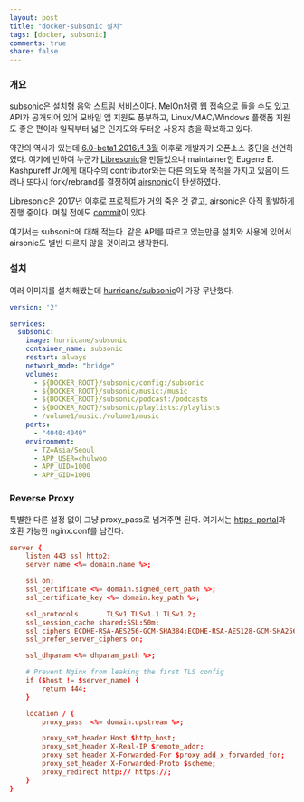 ```yaml
---
layout: post
title: "docker-subsonic 설치"
tags: [docker, subsonic]
comments: true
share: false
---
```



### 개요

[subsonic](http://www.subsonic.org)은 설치형 음악 스트림 서비스이다. MelOn처럼 웹 접속으로 들을 수도 있고, API가 공개되어 있어 모바일 앱 지원도 풍부하고, Linux/MAC/Windows 플랫폼 지원도 좋은 편이라 일찍부터 넓은 인지도와 두터운 사용자 층을 확보하고 있다.

약간의 역사가 있는데 [6.0-beta1 2016년 3월](https://sourceforge.net/projects/subsonic/files/subsonic/) 이후로 개발자가 오픈소스 중단을 선언하였다. 여기에 반하여 누군가 [Libresonic](https://github.com/Libresonic/libresonic)을 만들었으나 maintainer인 Eugene E. Kashpureff Jr.에게 대다수의 contributor와는 다른 의도와 목적을 가지고 있음이 드러나 또다시 fork/rebrand를 결정하여 [airsnonic](https://github.com/airsonic/airsonic)이 탄생하였다.

Libresonic은 2017년 이후로 프로젝트가 거의 죽은 것 같고, airsonic은 아직 활발하게 진행 중이다. 며칠 전에도 [commit](https://github.com/airsonic/airsonic/commits/master)이 있다.

여기서는 subsonic에 대해 적는다. 같은 API를 따르고 있는만큼 설치와 사용에 있어서 airsonic도 별반 다르지 않을 것이라고 생각한다.


### 설치

여러 이미지를 설치해봤는데 [hurricane/subsonic](https://hub.docker.com/r/hurricane/subsonic/)이 가장 무난했다.

```yaml
version: '2'

services:
  subsonic:
    image: hurricane/subsonic
    container_name: subsonic
    restart: always
    network_mode: "bridge"
    volumes:
      - ${DOCKER_ROOT}/subsonic/config:/subsonic
      - ${DOCKER_ROOT}/subsonic/music:/music
      - ${DOCKER_ROOT}/subsonic/podcast:/podcasts
      - ${DOCKER_ROOT}/subsonic/playlists:/playlists
      - /volume1/music:/volume1/music
    ports:
      - "4040:4040"
    environment:
      - TZ=Asia/Seoul
      - APP_USER=chulwoo
      - APP_UID=1000
      - APP_GID=1000
```

### Reverse Proxy

특별한 다른 설정 없이 그냥 proxy_pass로 넘겨주면 된다. 여기서는 [https-portal](https://github.com/SteveLTN/https-portal)과 호환 가능한 nginx.conf를 남긴다.

```conf
server {
    listen 443 ssl http2;
    server_name <%= domain.name %>;

    ssl on;
    ssl_certificate <%= domain.signed_cert_path %>;
    ssl_certificate_key <%= domain.key_path %>;

    ssl_protocols       TLSv1 TLSv1.1 TLSv1.2;
    ssl_session_cache shared:SSL:50m;
    ssl_ciphers ECDHE-RSA-AES256-GCM-SHA384:ECDHE-RSA-AES128-GCM-SHA256:DHE-RSA-AES256-GCM-SHA384:ECDHE-RSA-AES256-SHA384:ECDHE-RSA-AES128-SHA256:ECDHE-RSA-AES256-SHA:ECDHE-RSA-AES128-SHA:DHE-RSA-AES256-SHA:DHE-RSA-AES128-SHA;
    ssl_prefer_server_ciphers on;

    ssl_dhparam <%= dhparam_path %>;

    # Prevent Nginx from leaking the first TLS config
    if ($host != $server_name) {
        return 444;
    }

    location / {
        proxy_pass  <%= domain.upstream %>;

        proxy_set_header Host $http_host;
        proxy_set_header X-Real-IP $remote_addr;
        proxy_set_header X-Forwarded-For $proxy_add_x_forwarded_for;
        proxy_set_header X-Forwarded-Proto $scheme;
        proxy_redirect http:// https://;
    }
}
```
